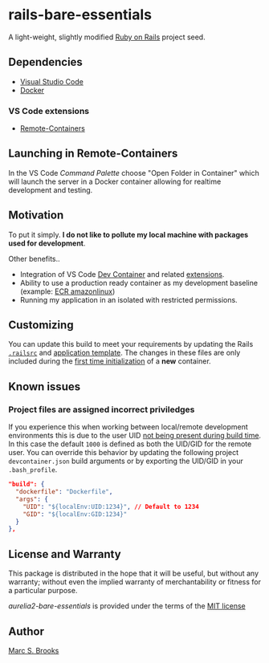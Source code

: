 # rails-bare-essentials

A light-weight, slightly modified [Ruby on Rails](https://rubyonrails.org) project seed.

## Dependencies

- [Visual Studio Code](https://code.visualstudio.com/download)
- [Docker](https://docs.docker.com/get-docker)

### VS Code extensions

- [Remote-Containers](https://marketplace.visualstudio.com/items?itemName=ms-vscode-remote.remote-containers)

## Launching in Remote-Containers

In the VS Code _Command Palette_ choose "Open Folder in Container" which will launch the server in a Docker container allowing for realtime development and testing.

## Motivation

To put it simply. **I do not like to pollute my local machine with packages used for development**.

Other benefits..

- Integration of VS Code [Dev Container](https://code.visualstudio.com/docs/devcontainers/containers) and related [extensions](https://marketplace.visualstudio.com/VSCode).
- Ability to use a production ready container as my development baseline (example: [ECR amazonlinux](https://gallery.ecr.aws/amazonlinux/amazonlinux))
- Running my application in an isolated with restricted permissions.

## Customizing

You can update this build to meet your requirements by updating the Rails [`.railsrc`](https://github.com/nuxy/rails-bare-essentials/blob/develop/.railsrc) and [application template](https://github.com/nuxy/rails-bare-essentials/blob/develop/template.rb). The changes in these files are only included during the [first time initialization](https://containers.dev/implementors/json_reference/#lifecycle-scripts) of a **new** container.

## Known issues

### Project files are assigned incorrect priviledges

If you experience this when working between local/remote development environments this is due to the user UID [not being present during build time](https://github.com/microsoft/vscode-remote-release/issues/6834#issuecomment-1158600543). In this case the default `1000` is defined as both the UID/GID for the remote user.  You can override this behavior by updating the following project `devcontainer.json` build arguments or by exporting the UID/GID in your `.bash_profile`.

```json
"build": {
  "dockerfile": "Dockerfile",
  "args": {
    "UID": "${localEnv:UID:1234}", // Default to 1234
    "GID": "${localEnv:GID:1234}"
  }
},
```

## License and Warranty

This package is distributed in the hope that it will be useful, but without any warranty; without even the implied warranty of merchantability or fitness for a particular purpose.

_aurelia2-bare-essentials_ is provided under the terms of the [MIT license](http://www.opensource.org/licenses/mit-license.php)

## Author

[Marc S. Brooks](https://github.com/nuxy)
